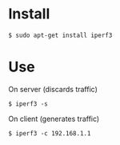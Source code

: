 # Install
```shell
$ sudo apt-get install iperf3
```

# Use
On server (discards traffic)
```shell
$ iperf3 -s
```
On client (generates traffic)
```shell
$ iperf3 -c 192.168.1.1
```

